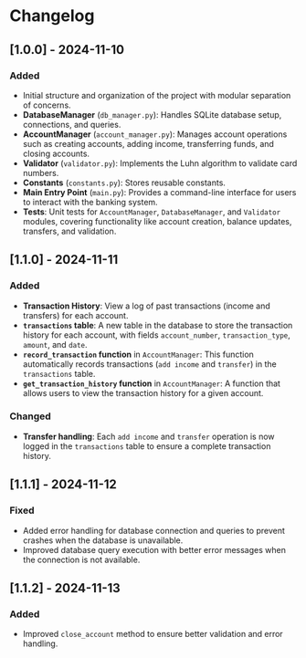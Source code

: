 # Changelog

## [1.0.0] - 2024-11-10
### Added
- Initial structure and organization of the project with modular separation of concerns.
- **DatabaseManager** (`db_manager.py`): Handles SQLite database setup, connections, and queries.
- **AccountManager** (`account_manager.py`): Manages account operations such as creating accounts, adding income, transferring funds, and closing accounts.
- **Validator** (`validator.py`): Implements the Luhn algorithm to validate card numbers.
- **Constants** (`constants.py`): Stores reusable constants.
- **Main Entry Point** (`main.py`): Provides a command-line interface for users to interact with the banking system.
- **Tests**: Unit tests for `AccountManager`, `DatabaseManager`, and `Validator` modules, covering functionality like account creation, balance updates, transfers, and validation.

## [1.1.0] - 2024-11-11
### Added
- **Transaction History**: View a log of past transactions (income and transfers) for each account.
- **`transactions` table**: A new table in the database to store the transaction history for each account, with fields `account_number`, `transaction_type`, `amount`, and `date`.
- **`record_transaction` function** in `AccountManager`: This function automatically records transactions (`add income` and `transfer`) in the `transactions` table.
- **`get_transaction_history` function** in `AccountManager`: A function that allows users to view the transaction history for a given account.

### Changed
- **Transfer handling**: Each `add income` and `transfer` operation is now logged in the `transactions` table to ensure a complete transaction history.

## [1.1.1] - 2024-11-12
### Fixed
- Added error handling for database connection and queries to prevent crashes when the database is unavailable.
- Improved database query execution with better error messages when the connection is not available.

## [1.1.2] - 2024-11-13
### Added
- Improved `close_account` method to ensure better validation and error handling.